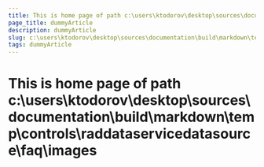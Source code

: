 ```yaml
---
title: This is home page of path c:\users\ktodorov\desktop\sources\documentation\build\markdown\temp\controls\raddataservicedatasource\faq\images
page_title: dummyArticle
description: dummyArticle
slug: c:\users\ktodorov\desktop\sources\documentation\build\markdown\temp\controls\raddataservicedatasource\faq\images
tags: dummyArticle
---
```

# This is home page of path c:\users\ktodorov\desktop\sources\documentation\build\markdown\temp\controls\raddataservicedatasource\faq\images
